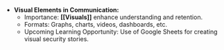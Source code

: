 - **Visual Elements in Communication:**
	- Importance: **[[Visuals]]** enhance understanding and retention.
	- Formats: Graphs, charts, videos, dashboards, etc.
	- Upcoming Learning Opportunity: Use of Google Sheets for creating visual security stories.